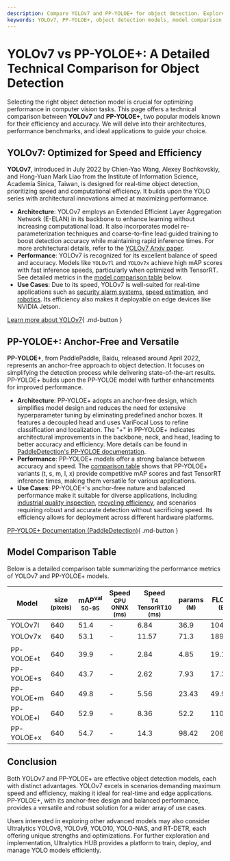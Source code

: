 ```yaml
---
description: Compare YOLOv7 and PP-YOLOE+ for object detection. Explore their performance, architectures, and best use cases to select the ideal model for your needs.
keywords: YOLOv7, PP-YOLOE+, object detection models, model comparison, YOLO models, AI benchmarking, computer vision, anchor-free detection, efficient models
---
```


# YOLOv7 vs PP-YOLOE+: A Detailed Technical Comparison for Object Detection

Selecting the right object detection model is crucial for optimizing performance in computer vision tasks. This page offers a technical comparison between **YOLOv7** and **PP-YOLOE+**, two popular models known for their efficiency and accuracy. We will delve into their architectures, performance benchmarks, and ideal applications to guide your choice.

<script async src="https://cdn.jsdelivr.net/npm/chart.js"></script>
<script defer src="../../javascript/benchmark.js"></script>

<canvas id="modelComparisonChart" width="1024" height="400" active-models='["YOLOv7", "PP-YOLOE+"]'></canvas>

## YOLOv7: Optimized for Speed and Efficiency

**YOLOv7**, introduced in July 2022 by Chien-Yao Wang, Alexey Bochkovskiy, and Hong-Yuan Mark Liao from the Institute of Information Science, Academia Sinica, Taiwan, is designed for real-time object detection, prioritizing speed and computational efficiency. It builds upon the YOLO series with architectural innovations aimed at maximizing performance.

- **Architecture**: YOLOv7 employs an Extended Efficient Layer Aggregation Network (E-ELAN) in its backbone to enhance learning without increasing computational load. It also incorporates model re-parameterization techniques and coarse-to-fine lead guided training to boost detection accuracy while maintaining rapid inference times. For more architectural details, refer to the [YOLOv7 Arxiv paper](https://arxiv.org/abs/2207.02696).
- **Performance**: YOLOv7 is recognized for its excellent balance of speed and accuracy. Models like `YOLOv7l` and `YOLOv7x` achieve high mAP scores with fast inference speeds, particularly when optimized with TensorRT. See detailed metrics in the [model comparison table](#model-comparison-table) below.
- **Use Cases**: Due to its speed, YOLOv7 is well-suited for real-time applications such as [security alarm systems](https://www.ultralytics.com/blog/security-alarm-system-projects-with-ultralytics-yolov8), [speed estimation](https://www.ultralytics.com/blog/ultralytics-yolov8-for-speed-estimation-in-computer-vision-projects), and [robotics](https://www.ultralytics.com/glossary/robotics). Its efficiency also makes it deployable on edge devices like NVIDIA Jetson.

[Learn more about YOLOv7](https://docs.ultralytics.com/models/yolov7/){ .md-button }

## PP-YOLOE+: Anchor-Free and Versatile

**PP-YOLOE+**, from PaddlePaddle, Baidu, released around April 2022, represents an anchor-free approach to object detection. It focuses on simplifying the detection process while delivering state-of-the-art results. PP-YOLOE+ builds upon the PP-YOLOE model with further enhancements for improved performance.

- **Architecture**: PP-YOLOE+ adopts an anchor-free design, which simplifies model design and reduces the need for extensive hyperparameter tuning by eliminating predefined anchor boxes. It features a decoupled head and uses VariFocal Loss to refine classification and localization. The "+" in PP-YOLOE+ indicates architectural improvements in the backbone, neck, and head, leading to better accuracy and efficiency. More details can be found in [PaddleDetection's PP-YOLOE documentation](https://github.com/PaddlePaddle/PaddleDetection/tree/develop/configs/ppyoloe).
- **Performance**: PP-YOLOE+ models offer a strong balance between accuracy and speed. The [comparison table](#model-comparison-table) shows that PP-YOLOE+ variants (t, s, m, l, x) provide competitive mAP scores and fast TensorRT inference times, making them versatile for various applications.
- **Use Cases**: PP-YOLOE+'s anchor-free nature and balanced performance make it suitable for diverse applications, including [industrial quality inspection](https://www.ultralytics.com/solutions/ai-in-manufacturing), [recycling efficiency](https://www.ultralytics.com/blog/recycling-efficiency-the-power-of-vision-ai-in-automated-sorting), and scenarios requiring robust and accurate detection without sacrificing speed. Its efficiency allows for deployment across different hardware platforms.

[PP-YOLOE+ Documentation (PaddleDetection)](https://github.com/PaddlePaddle/PaddleDetection/tree/develop/configs/ppyoloe){ .md-button }

## Model Comparison Table

Below is a detailed comparison table summarizing the performance metrics of YOLOv7 and PP-YOLOE+ models.

| Model      | size<br><sup>(pixels) | mAP<sup>val<br>50-95 | Speed<br><sup>CPU ONNX<br>(ms) | Speed<br><sup>T4 TensorRT10<br>(ms) | params<br><sup>(M) | FLOPs<br><sup>(B) |
| ---------- | --------------------- | -------------------- | ------------------------------ | ----------------------------------- | ------------------ | ----------------- |
| YOLOv7l    | 640                   | 51.4                 | -                              | 6.84                                | 36.9               | 104.7             |
| YOLOv7x    | 640                   | 53.1                 | -                              | 11.57                               | 71.3               | 189.9             |
|            |                       |                      |                                |                                     |                    |                   |
| PP-YOLOE+t | 640                   | 39.9                 | -                              | 2.84                                | 4.85               | 19.15             |
| PP-YOLOE+s | 640                   | 43.7                 | -                              | 2.62                                | 7.93               | 17.36             |
| PP-YOLOE+m | 640                   | 49.8                 | -                              | 5.56                                | 23.43              | 49.91             |
| PP-YOLOE+l | 640                   | 52.9                 | -                              | 8.36                                | 52.2               | 110.07            |
| PP-YOLOE+x | 640                   | 54.7                 | -                              | 14.3                                | 98.42              | 206.59            |

<a name="model-comparison-table"></a>

## Conclusion

Both YOLOv7 and PP-YOLOE+ are effective object detection models, each with distinct advantages. YOLOv7 excels in scenarios demanding maximum speed and efficiency, making it ideal for real-time and edge applications. PP-YOLOE+, with its anchor-free design and balanced performance, provides a versatile and robust solution for a wider array of use cases.

Users interested in exploring other advanced models may also consider Ultralytics YOLOv8, YOLOv9, YOLO10, YOLO-NAS, and RT-DETR, each offering unique strengths and optimizations. For further exploration and implementation, Ultralytics HUB provides a platform to train, deploy, and manage YOLO models efficiently.
